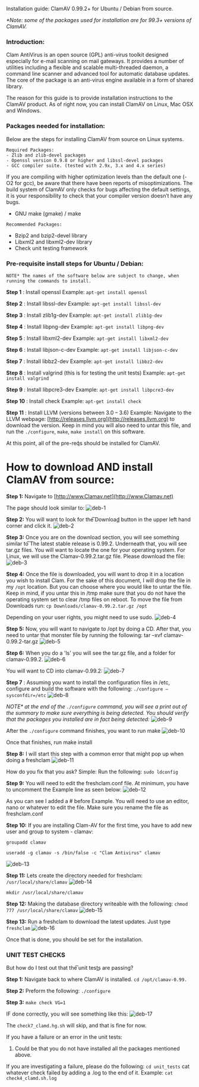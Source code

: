 Installation guide: ClamAV 0.99.2+ for Ubuntu / Debian from source.

_*Note: some of the packages used for installation are for 99.3+ versions of ClamAV._

### Introduction:

Clam AntiVirus is an open source (GPL) anti-virus toolkit designed especially
for e-mail scanning on mail gateways. It provides a number of utilities including
a flexible and scalable multi-threaded daemon, a command line scanner and advanced
tool for automatic database updates. The core of the package is an anti-virus engine
available in a form of shared library.

The reason for this guide is to provide installation instructions to the ClamAV product.
As of right now, you can install ClamAV on Linux, Mac OSX and Windows.

### Packages needed for installation:

Below are the steps for installing ClamAV from source on Linux systems.

```
Required Packages:
- Zlib and zlib-devel packages
- Openssl version 0.9.8 or higher and libssl-devel packages
- GCC compiler suite. (tested with 2.9x, 3.x and 4.x series)
```

If you are compiling with higher optimization levels than the default one (-O2
for gcc), be aware that there have been reports of misoptimizations. The
build system of ClamAV only checks for bugs affecting the default settings,
it is your responsibility to check that your compiler version doesn’t have any
bugs.

- GNU make (gmake) / make

```
Recommended Packages:
```

- Bzip2 and bzip2-devel library
- Libxml2 and libxml2-dev library
- Check unit testing framework

### Pre-requisite install steps for Ubuntu / Debian:

```
NOTE* The names of the software below are subject to change, when running the commands to install.
```

**Step 1** : Install openssl
Example: `apt-get install openssl`

**Step 2** : Install libssl-dev
Example: `apt-get install libssl-dev`

**Step 3** : Install zlib1g-dev
Example: `apt-get install zlib1g-dev`

**Step 4** : Install libpng-dev
Example: `apt-get install libpng-dev`

**Step 5** : Install libxml2-dev
Example: `apt-get install libxml2-dev`

**Step 6** : Install libjson-c-dev
Example: `apt-get install libjson-c-dev`

**Step 7** : Install libbz2-dev
Example: `apt-get install libbz2-dev`

**Step 8** : Install valgrind (this is for testing the unit tests)
Example: `apt-get install valgrind`

**Step 9** : Install libpcre3-dev
Example: `apt-get install libpcre3-dev`

**Step 10** : Install check
Example: `apt-get install check`

**Step 11** : Install LLVM (versions between 3.0 – 3.6)
Example: Navigate to the LLVM webpage:
[http://releases.llvm.org](http://releases.llvm.org) to download the version. Keep in mind you will also need to
untar this file, and run the `./configure`, `make`, `make install` on this software.

At this point, all of the pre-req͛s should be installed for ClamAV.

# How to download AND install ClamAV from source:

**Step 1:**
Navigate to [http://www.Clamav.net](http://www.Clamav.net)

The page should look similar to:
![deb-1](https://github.com/Cisco-Talos/clamav-faq/blob/master/manual/pictures_4_markdown/deb/deb-1.jpg)

**Step 2:**
You will want to look for the ͞Download͟ button in the upper left hand corner and click it.
![deb-2](https://github.com/Cisco-Talos/clamav-faq/blob/master/manual/pictures_4_markdown/deb/deb-2.jpg)

**Step 3:**
Once you are on the download section, you will see something similar to ͞The latest stable
release is 0.99.2. Underneath that, you will see tar.gz files. You will want to locate the one for
your operating system. For Linux, we will use the Clamav-0.99.2.tar.gz file.
Please download the file:
![deb-3](https://github.com/Cisco-Talos/clamav-faq/blob/master/manual/pictures_4_markdown/deb/deb-3.jpg)

**Step 4:**
Once the file is downloaded, you will want to drop it in a location you wish to install Clam. For
the sake of this document, I will drop the file in my `/opt` location. But you can choose where
you would like to untar the file. Keep in mind, if you untar this in /tmp make sure that you do
not have the operating system set to clear /tmp files on reboot.
To move the file from Downloads run:
`cp Downloads/clamav-0.99.2.tar.gz /opt`

Depending on your user rights, you might need to use sudo.
![deb-4](https://github.com/Cisco-Talos/clamav-faq/blob/master/manual/pictures_4_markdown/deb/deb-4.jpg)

**Step 5:**
Now, you will want to navigate to /opt by doing a CD. After that, you need to untar that
monster file by running the following: tar –xvf clamav-0.99.2-tar.gz
![deb-5](https://github.com/Cisco-Talos/clamav-faq/blob/master/manual/pictures_4_markdown/deb/deb-5.jpg)

**Step 6:**
When you do a 'ls' you will see the tar.gz file, and a folder for clamav-0.99.2.
![deb-6](https://github.com/Cisco-Talos/clamav-faq/blob/master/manual/pictures_4_markdown/deb/deb-6.jpg)

You will want to CD into clamav-0.99.2:
![deb-7](https://github.com/Cisco-Talos/clamav-faq/blob/master/manual/pictures_4_markdown/deb/deb-7.jpg)

**Step 7** :
Assuming you want to install the configuration files in /etc, configure and build the software
with the following:
`./configure –sysconfdir=/etc`
![deb-8](https://github.com/Cisco-Talos/clamav-faq/blob/master/manual/pictures_4_markdown/deb/deb-8.jpg)

_NOTE* at the end of the `./configure` command, you will see a print out of the summary to make sure everything is
being detected. You should verify that the packages you installed are in fact being detected:_
![deb-9](https://github.com/Cisco-Talos/clamav-faq/blob/master/manual/pictures_4_markdown/deb/deb-9.jpg)

After the `./configure` command finishes, you want to run make
![deb-10](https://github.com/Cisco-Talos/clamav-faq/blob/master/manual/pictures_4_markdown/deb/deb-10.jpg)

Once that finishes, run make install

**Step 8:**
I will start this step with a common error that might pop up when doing a freshclam
![deb-11](https://github.com/Cisco-Talos/clamav-faq/blob/master/manual/pictures_4_markdown/deb/deb-11.jpg)

How do you fix that you ask? Simple:
Run the following:
`sudo ldconfig`

**Step 9:**
You will need to edit the freshclam.conf file. At minimum, you have to uncomment the Example
line as seen below:
![deb-12](https://github.com/Cisco-Talos/clamav-faq/blob/master/manual/pictures_4_markdown/deb/deb-12.jpg)

As you can see I added a # before Example.
You will need to use an editor, nano or whatever to edit the file. Make sure you rename the file
as freshclam.conf


**Step 10:**
If you are installing Clam-AV for the first time, you have to add new user and group to
system - clamav:

```
groupadd clamav
```

```
useradd -g clamav -s /bin/false -c "Clam Antivirus" clamav
```

![deb-13](https://github.com/Cisco-Talos/clamav-faq/blob/master/manual/pictures_4_markdown/deb/deb-13.jpg)

**Step 11:**
Lets create the directory needed for freshclam:
`/usr/local/share/clamav`
![deb-14](https://github.com/Cisco-Talos/clamav-faq/blob/master/manual/pictures_4_markdown/deb/deb-14.jpg)

`mkdir /usr/local/share/clamav`

**Step 12:**
Making the database directory writeable with the following:
`chmod 777 /usr/local/share/clamav`
![deb-15](https://github.com/Cisco-Talos/clamav-faq/blob/master/manual/pictures_4_markdown/deb/deb-15.jpg)

**Step 13:**
Run a freshclam to download the latest updates.
Just type `freshclam`
![deb-16](https://github.com/Cisco-Talos/clamav-faq/blob/master/manual/pictures_4_markdown/deb/deb-16.jpg)

Once that is done, you should be set for the installation.


### UNIT TEST CHECKS
But how do I test out that the ͞unit tests͟ are passing?

**Step 1:**
Navigate back to where ClamAV is installed. 
`cd /opt/clamav-0.99.`

**Step 2:**
Preform the following:
`./configure`

**Step 3:**
`make check VG=1`

IF done correctly, you will see something like this:
![deb-17](https://github.com/Cisco-Talos/clamav-faq/blob/master/manual/pictures_4_markdown/deb/deb-17.jpg)

The `check7_clamd.hg.sh` will skip, and that is fine for now.

If you have a failure or an error in the unit tests:
1) Could be that you do not have installed all the packages mentioned above.

If you are investigating a failure, please do the following:
`cd unit_tests`
cat whatever check failed by adding a .log to the end of it.
Example: `cat check4_clamd.sh.log`



